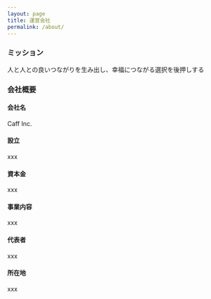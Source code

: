 ```yaml
---
layout: page
title: 運営会社
permalink: /about/
---
```


### ミッション
人と人との良いつながりを生み出し、幸福につながる選択を後押しする

### 会社概要
#### 会社名
Caff Inc.
#### 設立
xxx
#### 資本金
xxx
#### 事業内容
xxx
#### 代表者
xxx
#### 所在地
xxx
